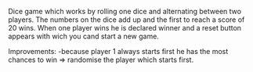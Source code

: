 Dice game which works by rolling one dice and alternating between two players. The numbers on the dice add up and the first to reach a score of 20 wins.
When one player wins he is declared winner and a reset button appears with wich you cand start a new game.


Improvements:
-because player 1 always starts first he has the most chances to win => randomise the player which starts first.
